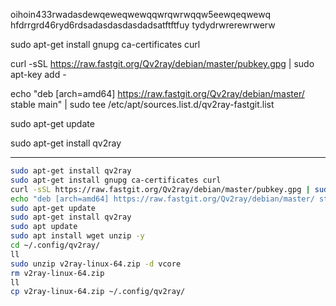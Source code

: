 oihoin433rwadasdewqeweqwewqqwrqwrwqqw5eewqeqwewq
hfdrrgrd46ryd6rdsadasdasdasdadsatftftfuy
tydydrwrerewrwerw



sudo apt-get install gnupg ca-certificates curl

curl -sSL https://raw.fastgit.org/Qv2ray/debian/master/pubkey.gpg | sudo apt-key add -


echo "deb [arch=amd64] https://raw.fastgit.org/Qv2ray/debian/master/ stable main" | sudo tee /etc/apt/sources.list.d/qv2ray-fastgit.list

sudo apt-get update

sudo apt-get install qv2ray

---

```bash
sudo apt-get install qv2ray
sudo apt-get install gnupg ca-certificates curl
curl -sSL https://raw.fastgit.org/Qv2ray/debian/master/pubkey.gpg | sudo apt-key add -
echo "deb [arch=amd64] https://raw.fastgit.org/Qv2ray/debian/master/ stable main" | sudo tee /etc/apt/sources.list.d/qv2ray-fastgit.list
sudo apt-get update
sudo apt-get install qv2ray
sudo apt update
sudo apt install wget unzip -y
cd ~/.config/qv2ray/
ll
sudo unzip v2ray-linux-64.zip -d vcore
rm v2ray-linux-64.zip 
ll
cp v2ray-linux-64.zip ~/.config/qv2ray/
```
